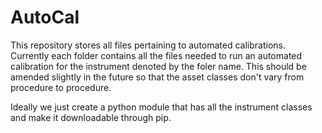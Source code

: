 # AutoCal
This repository stores all files pertaining to automated calibrations. Currently each folder contains all the files needed to run an automated calibration for the instrument 
denoted by the foler name. This should be amended slightly in the future so that the asset classes don't vary from procedure to procedure. 

Ideally we just create a python module that has all the instrument classes and make it downloadable through pip.
